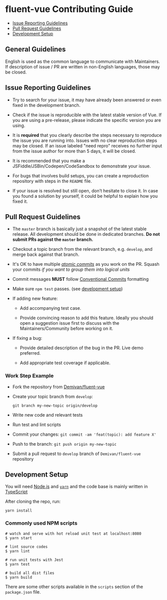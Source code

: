 # fluent-vue Contributing Guide

- [Issue Reporting Guidelines](#issue-reporting-guidelines)
- [Pull Request Guidelines](#pull-request-guidelines)
- [Development Setup](#development-setup)

## General Guidelines

English is used as the common language to communicate with Maintainers. If description of issue / PR are written in
non-English languages, those may be closed.

## Issue Reporting Guidelines

- Try to search for your issue, it may have already been answered or even fixed in the development branch.

- Check if the issue is reproducible with the latest stable version of Vue. If you are using a pre-release, please 
  indicate the specific version you are using.

- It is **required** that you clearly describe the steps necessary to reproduce the issue you are running into. Issues with no clear reproduction steps may be closed. If an issue labeled "need repro" receives no further input from the issue author for more than 5 days, it will be closed.

- It is recommended that you make a JSFiddle/JSBin/Codepen/CodeSandbox to demonstrate your issue.

- For bugs that involves build setups, you can create a reproduction repository with steps in the `README` file.

- If your issue is resolved but still open, don’t hesitate to close it. In case you found a solution by yourself, it could be helpful to explain how you fixed it.

## Pull Request Guidelines

- The `master` branch is basically just a snapshot of the latest stable release. All development should be done in dedicated branches. **Do not submit PRs against the `master` branch.**

- Checkout a topic branch from the relevant branch, e.g. `develop`, and merge back against that branch.

- It's OK to have multiple [_atomic commits_](https://en.wikipedia.org/wiki/Atomic_commit) as you work on the PR. Squash your commits _if you want to group them into logical units_

- Commit messages **MUST** follow [Conventional Commits][#conventional-commits] formatting

- Make sure `npm test` passes. (see [development setup](#development-setup))

- If adding new feature:

  - Add accompanying test case.

  - Provide convincing reason to add this feature. Ideally you should open a suggestion issue first to discuss with the Maintainers/Community before working on it.

- If fixing a bug:
  - Provide detailed description of the bug in the PR. Live demo preferred.

  - Add appropriate test coverage if applicable.

### Work Step Example

- Fork the repository from [Demivan/fluent-vue][#repo]
- Create your topic branch from `develop`:  
  
  ```shell
  git branch my-new-topic origin/develop
  ```

- Write new code and relevant tests
- Run test and lint scripts
- Commit your changes: `git commit -am 'feat(topic): add feature X'`
- Push to the branch: `git push origin my-new-topic`
- Submit a pull request to `develop` branch of `Demivan/fluent-vue` repository

## Development Setup

You will need [Node.js][#node] and [`yarn`][#yarn] and the code base is mainly written in [TypeScript][#ts]

After cloning the repo, run:

```shell
yarn install
```

### Commonly used NPM scripts

```shell
# watch and serve with hot reload unit test at localhost:8080
$ yarn start

# lint source codes
$ yarn lint

# run unit tests with Jest
$ yarn test

# build all dist files
$ yarn build
```

There are some other scripts available in the `scripts` section of the `package.json` file.

[#repo]: https://github.com/Demivan/fluent-vue
[#yarn]: https://yarnpkg.com/
[#node]: http://nodejs.org
[#conventional-commits]: https://www.conventionalcommits.org/
[#ts]: https://www.typescriptlang.org/
